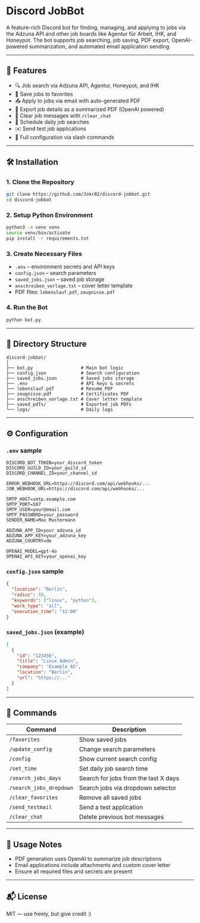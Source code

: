 # Discord JobBot

A feature-rich Discord bot for finding, managing, and applying to jobs via the Adzuna API and other job boards like Agentur für Arbeit, IHK, and Honeypot. The bot supports job searching, job saving, PDF export, OpenAI-powered summarization, and automated email application sending.

---

## 🧩 Features

- 🔍 Job search via Adzuna API, Agentur, Honeypot, and IHK
- 💾 Save jobs to favorites
- 📤 Apply to jobs via email with auto-generated PDF
- 📄 Export job details as a summarized PDF (OpenAI powered)
- 🧹 Clear job messages with `/clear_chat`
- 📅 Schedule daily job searches
- ✉️ Send test job applications
- 🔧 Full configuration via slash commands

---

## 🛠 Installation

### 1. Clone the Repository
```bash
git clone https://github.com/Jokr02/discord-jobbot.git
cd discord-jobbot
```

### 2. Setup Python Environment
```bash
python3 -m venv venv
source venv/bin/activate
pip install -r requirements.txt
```

### 3. Create Necessary Files

- `.env` – environment secrets and API keys
- `config.json` – search parameters
- `saved_jobs.json` – saved job storage
- `anschreiben_vorlage.txt` – cover letter template
- PDF files: `lebenslauf.pdf`, `zeugnisse.pdf`

### 4. Run the Bot
```bash
python bot.py
```

---

## 📁 Directory Structure

```
discord-jobbot/
│
├── bot.py                  # Main bot logic
├── config.json             # Search configuration
├── saved_jobs.json         # Saved jobs storage
├── .env                    # API keys & secrets
├── lebenslauf.pdf          # Resume PDF
├── zeugnisse.pdf           # Certificates PDF
├── anschreiben_vorlage.txt # Cover letter template
├── saved_pdfs/             # Exported job PDFs
└── logs/                   # Daily logs
```

---

## ⚙️ Configuration

### `.env` sample

```
DISCORD_BOT_TOKEN=your_discord_token
DISCORD_GUILD_ID=your_guild_id
DISCORD_CHANNEL_ID=your_channel_id

ERROR_WEBHOOK_URL=https://discord.com/api/webhooks/...
JOB_WEBHOOK_URL=https://discord.com/api/webhooks/...

SMTP_HOST=smtp.example.com
SMTP_PORT=587
SMTP_USER=your@email.com
SMTP_PASSWORD=your_password
SENDER_NAME=Max Mustermann

ADZUNA_APP_ID=your_adzuna_id
ADZUNA_APP_KEY=your_adzuna_key
ADZUNA_COUNTRY=de

OPENAI_MODEL=gpt-4o
OPENAI_API_KEY=your_openai_key
```

### `config.json` sample

```json
{
  "location": "Berlin",
  "radius": 50,
  "keywords": ["linux", "python"],
  "work_type": "all",
  "execution_time": "12:00"
}
```

### `saved_jobs.json` (example)
```json
[
  {
    "id": "123456",
    "title": "Linux Admin",
    "company": "Example AG",
    "location": "Berlin",
    "url": "https://..."
  }
]
```

---

## 💬 Commands

| Command | Description |
|--------|-------------|
| `/favorites` | Show saved jobs |
| `/update_config` | Change search parameters |
| `/config` | Show current search config |
| `/set_time` | Set daily job search time |
| `/search_jobs_days` | Search for jobs from the last X days |
| `/search_jobs_dropdown` | Search jobs via dropdown selector |
| `/clear_favorites` | Remove all saved jobs |
| `/send_testmail` | Send a test application |
| `/clear_chat` | Delete previous bot messages |

---

## 🤖 Usage Notes

- PDF generation uses OpenAI to summarize job descriptions
- Email applications include attachments and custom cover letter
- Ensure all required files and secrets are present

---

## 📬 License

MIT — use freely, but give credit :)
